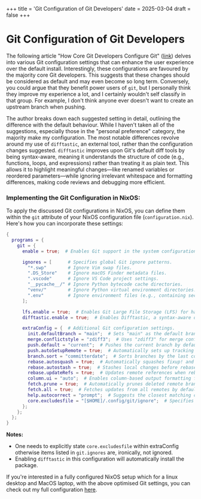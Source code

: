 +++
title = 'Git Configuration of Git Developers'
date = 2025-03-04
draft = false
+++

# Git Configuration of Git Developers

The following article "How Core Git Developers Configure Git" ([link](https://blog.gitbutler.com/how-git-core-devs-configure-git/)) delves into various Git configuration settings that can enhance the user experience over the default install. Interestingly, these configurations are favoured by the majority core Git developers. This suggests that these changes should be considered as default and may even become so long term. Conversely, you could argue that they benefit power users of `git`, but I personally think they improve my experience a lot, and I certainly wouldn't self classify in that group. For example, I don't think anyone ever doesn't want to create an upstream branch when pushing.

 The author breaks down each suggested setting in detail, outlining the difference with the default behaviour. While I haven't taken all of the suggestions, especially those in the "personal preference" category, the majority make my configuration. The most notable differences revolve around my use of `difftastic`, an external tool, rather than the configuration changes suggested. `difftastic` improves upon Git's default diff tools by being syntax-aware, meaning it understands the structure of code (e.g., functions, loops, and expressions) rather than treating it as plain text. This allows it to highlight meaningful changes—like renamed variables or reordered parameters—while ignoring irrelevant whitespace and formatting differences, making code reviews and debugging more efficient.

### Implementing the Git Configuration in NixOS:

To apply the discussed Git configurations in NixOS, you can define them within the `git` attribute of your NixOS configuration file (`configuration.nix`). Here's how you can incorporate these settings:

```nix
{
  programs = {
    git = {
      enable = true;  # Enables Git support in the system configuration.

      ignores = [      # Specifies global Git ignore patterns.
        "*.swp"        # Ignore Vim swap files.
        ".DS_Store"    # Ignore macOS Finder metadata files.
        ".vscode"      # Ignore VS Code project settings.
        "__pycache__/" # Ignore Python bytecode cache directories.
        "venv/"        # Ignore Python virtual environment directories.
        ".env"         # Ignore environment files (e.g., containing secrets).
      ];

      lfs.enable = true;  # Enables Git Large File Storage (LFS) for handling large files efficiently.
      difftastic.enable = true;  # Enables Difftastic, a syntax-aware diff tool.

      extraConfig = {  # Additional Git configuration settings.
        init.defaultBranch = "main";  # Sets "main" as the default branch name instead of "master".
        merge.conflictstyle = "zdiff3";  # Uses "zdiff3" for merge conflicts, providing more context.
        push.default = "current";  # Pushes the current branch by default instead of requiring explicit naming.
        push.autoSetupRemote = true;  # Automatically sets up tracking branches when pushing for the first time.
        branch.sort = "committerdate";  # Sorts branches by the last commit date.
        rebase.autosquash = true;  # Automatically squashes fixup! and squash! commits during rebase.
        rebase.autostash = true;  # Stashes local changes before rebase and restores them afterward.
        rebase.updateRefs = true;  # Updates remote references when rebasing.
        column.ui = "auto";  # Enables column-based output formatting for certain Git commands when useful.
        fetch.prune = true;  # Automatically prunes deleted remote branches when fetching.
        fetch.all = true;  # Fetches updates from all remotes by default.
        help.autocorrect = "prompt";  # Suggests the closest matching command when a typo is detected.
        core.excludesfile = "[$HOME]/.config/git/ignore";  # Specifies a custom global Git ignore file.
      };
    };
  };
}
```

**Notes:**

- One needs to explicitly state `core.excludesfile` within extraConfig otherwise items listed in `git.ignores` are, ironically, not ignored.
- Enabling `difftastic` in this configuration will automatically install the package.

If you're interested in a fully configured NixOS setup which for a linux desktop and MacOS laptop, with the above optimised Git settings, you can check out my full configuration [here](https://github.com/Alicimo/nixos-desktop).